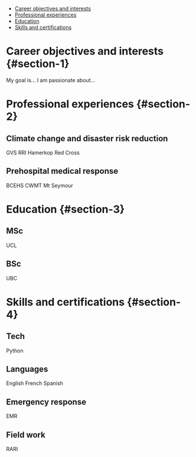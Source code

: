 <nav>
  <ul>
    <li><a href="#section-1">Career objectives and interests</a></li>
    <li><a href="#section-2">Professional experiences</a></li>
    <li><a href="#section-3">Education</a></li>
    <li><a href="#section-4">Skills and certifications</a></li>
  </ul>
</nav>



# Career objectives and interests {#section-1}

My goal is... 
I am passionate about... 

# Professional experiences {#section-2}

## Climate change and disaster risk reduction 

GVS
RRI
Hamerkop
Red Cross

## Prehospital medical response 

BCEHS
CWMT
Mt Seymour

# Education {#section-3}

## MSc

UCL

## BSc

UBC

# Skills and certifications {#section-4}

## Tech

Python

## Languages

English French Spanish

## Emergency response 

EMR

## Field work 

RARI 

